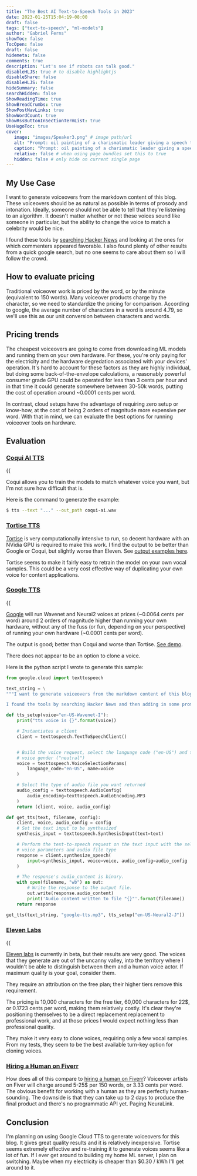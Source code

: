 ```yaml
---
title: "The Best AI Text-to-Speech Tools in 2023"
date: 2023-01-25T15:04:19-08:00
draft: false
tags: ["text-to-speech", "ml-models"]
author: "Gabriel Ferns"
showToc: false
TocOpen: false
draft: false
hidemeta: false
comments: true
description: "Let's see if robots can talk good."
disableHLJS: true # to disable highlightjs
disableShare: false
disableHLJS: false
hideSummary: false
searchHidden: false
ShowReadingTime: true
ShowBreadCrumbs: true
ShowPostNavLinks: true
ShowWordCount: true
ShowRssButtonInSectionTermList: true
UseHugoToc: true
cover:
   image: "images/Speaker3.png" # image path/url
   alt: "Prompt: oil painting of a charismatic leader giving a speech to a large crowd large crowd in the style of Joseph Mallord William Turner" # alt text
   caption: "Prompt: oil painting of a charismatic leader giving a speech to a large crowd large crowd in the style of Joseph Mallord William Turner"
   relative: false # when using page bundles set this to true
   hidden: false # only hide on current single page
---
```


## My Use Case

I want to generate voiceovers from the markdown content of this blog. These voiceovers should be as natural as possible in terms of prosody and intonation. Ideally, someone should not be able to tell that they're listening to an algorithm. It doesn't matter whether or not these voices sound like someone in particular, but the ability to change the voice to match a celebrity would be nice.

I found these tools by [searching Hacker News](https://hn.algolia.com/) and looking at the ones for which commenters appeared favorable. I also found plenty of other results from a quick google search, but no one seems to care about them so I will follow the crowd.

## How to evaluate pricing

Traditional voiceover work is priced by the word, or by the minute (equivalent to 150 words). Many voiceover products charge by the character, so we need to standardize the pricing for comparison. According to google, the average number of characters in a word is around 4.79, so we'll use this as our unit conversion between characters and words.

## Pricing trends
The cheapest voiceovers are going to come from downloading ML models and running them on your own hardware. For these, you're only paying for the electricity and the hardware degredation associated with your devices' operation. It's hard to account for these factors as they are highly individual, but doing some back-of-the-envelope calculations, a reasonably powerful consumer grade GPU could be operated for less than 3 cents per hour and in that time it could generate somewhere between 30-50k words, putting the cost of operation around ~0.0001 cents per word.

In contrast, cloud setups have the advantage of requiring zero setup or know-how, at the cost of being 2 orders of magnitude more expensive per word. With that in mind, we can evaluate the best options for running voiceover tools on hardware.
## Evaluation

### [Coqui AI TTS](https://github.com/coqui-ai/TTS)

{{<audio src="/sound/coqui-ai.wav" caption="generated with default settings">}}
[Coqui AI](https://github.com/coqui-ai/TTS) is very easy to install and comes prepackaged with dozens of models to choose from. I found that the output has good prosody and intonation most of the time, but there are artifacts that overall make it obvious that the narration is being done by a robot. This is definitely the worst option in terms of output quality, but the size of the models and the relative lack of compute needed to run them make this attractive for mobile applications.

Coqui allows you to train the models to match whatever voice you want, but I'm not sure how difficult that is.

Here is the command to generate the example:
```bash
$ tts --text "..." --out_path coqui-ai.wav
```

### [Tortise TTS](https://github.com/neonbjb/tortoise-tts)

[Tortise](https://github.com/neonbjb/tortoise-tts) is very computationally intensive to run, so decent hardware with an NVidia GPU is required to make this work. I find the output to be better than Google or Coqui, but slightly worse than Eleven. See [output examples here](https://nonint.com/static/tortoise_v2_examples.html).

Tortise seems to make it fairly easy to retrain the model on your own vocal samples. This could be a very cost effective way of duplicating your own voice for content applications.


### [Google TTS](https://cloud.google.com/text-to-speech/pricing)
{{<audio src="/sound/google-tts.mp3" caption="Generated with the Neural2 model">}}

[Google](https://cloud.google.com/text-to-speech/pricing) will run Wavenet and Neural2 voices at prices (~0.0064 cents per word) around 2 orders of magnitude higher than running your own hardware, without any of the fuss (or fun, depending on your perspective) of running your own hardware (~0.0001 cents per word).

The output is good; better than Coqui and worse than Tortise. [See demo](https://cloud.google.com/text-to-speech#section-2).

There does not appear to be an option to clone a voice.

Here is the python script I wrote to generate this sample:
```python
from google.cloud import texttospeech

text_string = \
"""I want to generate voiceovers from the markdown content of this blog. These voiceovers should be as natural as possible in terms of prosody and intonation. Ideally, someone should not be able to tell that they’re listening to an algorithm. It doesn’t matter whether or not these voices sound like someone in particular, but the ability to change the voice to match a celebrity would be nice.

I found the tools by searching Hacker News and then adding in some promising results from the google search “ai voice generator”."""

def tts_setup(voice="en-US-Wavenet-I"):
    print("tts voice is {}".format(voice))

    # Instantiates a client
    client = texttospeech.TextToSpeechClient()


    # Build the voice request, select the language code ("en-US") and the ssml
    # voice gender ("neutral")
    voice = texttospeech.VoiceSelectionParams(
        language_code="en-US", name=voice
    )

    # Select the type of audio file you want returned
    audio_config = texttospeech.AudioConfig(
        audio_encoding=texttospeech.AudioEncoding.MP3
    )
    return (client, voice, audio_config)

def get_tts(text, filename, config):
    client, voice, audio_config = config
    # Set the text input to be synthesized
    synthesis_input = texttospeech.SynthesisInput(text=text)

    # Perform the text-to-speech request on the text input with the selected
    # voice parameters and audio file type
    response = client.synthesize_speech(
        input=synthesis_input, voice=voice, audio_config=audio_config
    )

    # The response's audio_content is binary.
    with open(filename, "wb") as out:
        # Write the response to the output file.
        out.write(response.audio_content)
        print('Audio content written to file "{}"'.format(filename))
    return response

get_tts(text_string, "google-tts.mp3", tts_setup("en-US-Neural2-J"))
```

### [Eleven Labs](https://beta.elevenlabs.io/)

{{<audio src="/sound/eleven_synthesized_audio.mp3" caption="generated by 11.ai">}}


[Eleven labs](https://beta.elevenlabs.io/) is currently in beta, but their results are very good. The voices that they generate are out of the uncanny valley, into the territory where I wouldn't be able to distinguish between them and a human voice actor. If maximum quality is your goal, consider them.

They require an attribution on the free plan; their higher tiers remove this requirement.

The pricing is 10,000 characters for the free tier, 60,000 characters for 22$, or 0.1723 cents per word, making them relatively costly. It's clear they're positioning themselves to be a direct replacement replacement to professional work, and at those prices I would expect nothing less than professional quality.

They make it very easy to clone voices, requiring only a few vocal samples. From my tests, they seem to be the best available turn-key option for cloning voices.

### [Hiring a Human on Fiverr](https://go.fiverr.com/visit/?bta=649953&brand=fiverrcpa&landingPage=https%3A%2F%2Fwww.fiverr.com%2Fcategories%2Fmusic-audio%2Fvoice-overs)
How does all of this compare to [hiring a human on Fiverr](https://go.fiverr.com/visit/?bta=649953&brand=fiverrcpa&landingPage=https%3A%2F%2Fwww.fiverr.com%2Fcategories%2Fmusic-audio%2Fvoice-overs)? Voiceover artists on Fiver will charge around 5-25$ per 150 words, or 3.33 cents per word. The obvious benefit for working with a human as they are perfectly human-sounding. The downside is that they can take up to 2 days to produce the final product and there's no programmatic API yet. Paging NeuraLink.

## Conclusion

I'm planning on using Google Cloud TTS to generate voiceovers for this blog. It gives great quality results and it is relatively inexpensive. Tortise seems extremely effective and re-training it to generate voices seems like a lot of fun. If I ever get around to building my home ML server, I plan on switching. Maybe when my electricity is cheaper than $0.30 / kWh I'll get around to it.
